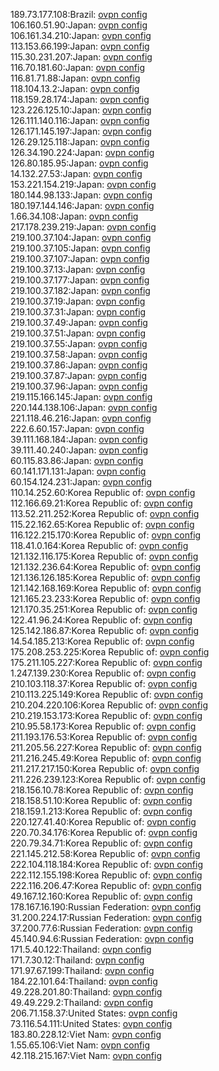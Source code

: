 189.73.177.108:Brazil: [ovpn config](vpn/189_73_177_108.ovpn)  
106.160.51.90:Japan: [ovpn config](vpn/106_160_51_90.ovpn)  
106.161.34.210:Japan: [ovpn config](vpn/106_161_34_210.ovpn)  
113.153.66.199:Japan: [ovpn config](vpn/113_153_66_199.ovpn)  
115.30.231.207:Japan: [ovpn config](vpn/115_30_231_207.ovpn)  
116.70.181.60:Japan: [ovpn config](vpn/116_70_181_60.ovpn)  
116.81.71.88:Japan: [ovpn config](vpn/116_81_71_88.ovpn)  
118.104.13.2:Japan: [ovpn config](vpn/118_104_13_2.ovpn)  
118.159.28.174:Japan: [ovpn config](vpn/118_159_28_174.ovpn)  
123.226.125.10:Japan: [ovpn config](vpn/123_226_125_10.ovpn)  
126.111.140.116:Japan: [ovpn config](vpn/126_111_140_116.ovpn)  
126.171.145.197:Japan: [ovpn config](vpn/126_171_145_197.ovpn)  
126.29.125.118:Japan: [ovpn config](vpn/126_29_125_118.ovpn)  
126.34.190.224:Japan: [ovpn config](vpn/126_34_190_224.ovpn)  
126.80.185.95:Japan: [ovpn config](vpn/126_80_185_95.ovpn)  
14.132.27.53:Japan: [ovpn config](vpn/14_132_27_53.ovpn)  
153.221.154.219:Japan: [ovpn config](vpn/153_221_154_219.ovpn)  
180.144.98.133:Japan: [ovpn config](vpn/180_144_98_133.ovpn)  
180.197.144.146:Japan: [ovpn config](vpn/180_197_144_146.ovpn)  
1.66.34.108:Japan: [ovpn config](vpn/1_66_34_108.ovpn)  
217.178.239.219:Japan: [ovpn config](vpn/217_178_239_219.ovpn)  
219.100.37.104:Japan: [ovpn config](vpn/219_100_37_104.ovpn)  
219.100.37.105:Japan: [ovpn config](vpn/219_100_37_105.ovpn)  
219.100.37.107:Japan: [ovpn config](vpn/219_100_37_107.ovpn)  
219.100.37.13:Japan: [ovpn config](vpn/219_100_37_13.ovpn)  
219.100.37.177:Japan: [ovpn config](vpn/219_100_37_177.ovpn)  
219.100.37.182:Japan: [ovpn config](vpn/219_100_37_182.ovpn)  
219.100.37.19:Japan: [ovpn config](vpn/219_100_37_19.ovpn)  
219.100.37.31:Japan: [ovpn config](vpn/219_100_37_31.ovpn)  
219.100.37.49:Japan: [ovpn config](vpn/219_100_37_49.ovpn)  
219.100.37.51:Japan: [ovpn config](vpn/219_100_37_51.ovpn)  
219.100.37.55:Japan: [ovpn config](vpn/219_100_37_55.ovpn)  
219.100.37.58:Japan: [ovpn config](vpn/219_100_37_58.ovpn)  
219.100.37.86:Japan: [ovpn config](vpn/219_100_37_86.ovpn)  
219.100.37.87:Japan: [ovpn config](vpn/219_100_37_87.ovpn)  
219.100.37.96:Japan: [ovpn config](vpn/219_100_37_96.ovpn)  
219.115.166.145:Japan: [ovpn config](vpn/219_115_166_145.ovpn)  
220.144.138.106:Japan: [ovpn config](vpn/220_144_138_106.ovpn)  
221.118.46.216:Japan: [ovpn config](vpn/221_118_46_216.ovpn)  
222.6.60.157:Japan: [ovpn config](vpn/222_6_60_157.ovpn)  
39.111.168.184:Japan: [ovpn config](vpn/39_111_168_184.ovpn)  
39.111.40.240:Japan: [ovpn config](vpn/39_111_40_240.ovpn)  
60.115.83.86:Japan: [ovpn config](vpn/60_115_83_86.ovpn)  
60.141.171.131:Japan: [ovpn config](vpn/60_141_171_131.ovpn)  
60.154.124.231:Japan: [ovpn config](vpn/60_154_124_231.ovpn)  
110.14.252.60:Korea Republic of: [ovpn config](vpn/110_14_252_60.ovpn)  
112.166.69.21:Korea Republic of: [ovpn config](vpn/112_166_69_21.ovpn)  
113.52.211.252:Korea Republic of: [ovpn config](vpn/113_52_211_252.ovpn)  
115.22.162.65:Korea Republic of: [ovpn config](vpn/115_22_162_65.ovpn)  
116.122.215.170:Korea Republic of: [ovpn config](vpn/116_122_215_170.ovpn)  
118.41.0.164:Korea Republic of: [ovpn config](vpn/118_41_0_164.ovpn)  
121.132.116.175:Korea Republic of: [ovpn config](vpn/121_132_116_175.ovpn)  
121.132.236.64:Korea Republic of: [ovpn config](vpn/121_132_236_64.ovpn)  
121.136.126.185:Korea Republic of: [ovpn config](vpn/121_136_126_185.ovpn)  
121.142.168.169:Korea Republic of: [ovpn config](vpn/121_142_168_169.ovpn)  
121.165.23.233:Korea Republic of: [ovpn config](vpn/121_165_23_233.ovpn)  
121.170.35.251:Korea Republic of: [ovpn config](vpn/121_170_35_251.ovpn)  
122.41.96.24:Korea Republic of: [ovpn config](vpn/122_41_96_24.ovpn)  
125.142.186.87:Korea Republic of: [ovpn config](vpn/125_142_186_87.ovpn)  
14.54.185.213:Korea Republic of: [ovpn config](vpn/14_54_185_213.ovpn)  
175.208.253.225:Korea Republic of: [ovpn config](vpn/175_208_253_225.ovpn)  
175.211.105.227:Korea Republic of: [ovpn config](vpn/175_211_105_227.ovpn)  
1.247.139.230:Korea Republic of: [ovpn config](vpn/1_247_139_230.ovpn)  
210.103.118.37:Korea Republic of: [ovpn config](vpn/210_103_118_37.ovpn)  
210.113.225.149:Korea Republic of: [ovpn config](vpn/210_113_225_149.ovpn)  
210.204.220.106:Korea Republic of: [ovpn config](vpn/210_204_220_106.ovpn)  
210.219.153.173:Korea Republic of: [ovpn config](vpn/210_219_153_173.ovpn)  
210.95.58.173:Korea Republic of: [ovpn config](vpn/210_95_58_173.ovpn)  
211.193.176.53:Korea Republic of: [ovpn config](vpn/211_193_176_53.ovpn)  
211.205.56.227:Korea Republic of: [ovpn config](vpn/211_205_56_227.ovpn)  
211.216.245.49:Korea Republic of: [ovpn config](vpn/211_216_245_49.ovpn)  
211.217.217.150:Korea Republic of: [ovpn config](vpn/211_217_217_150.ovpn)  
211.226.239.123:Korea Republic of: [ovpn config](vpn/211_226_239_123.ovpn)  
218.156.10.78:Korea Republic of: [ovpn config](vpn/218_156_10_78.ovpn)  
218.158.51.10:Korea Republic of: [ovpn config](vpn/218_158_51_10.ovpn)  
218.159.1.213:Korea Republic of: [ovpn config](vpn/218_159_1_213.ovpn)  
220.127.41.40:Korea Republic of: [ovpn config](vpn/220_127_41_40.ovpn)  
220.70.34.176:Korea Republic of: [ovpn config](vpn/220_70_34_176.ovpn)  
220.79.34.71:Korea Republic of: [ovpn config](vpn/220_79_34_71.ovpn)  
221.145.212.58:Korea Republic of: [ovpn config](vpn/221_145_212_58.ovpn)  
222.104.118.184:Korea Republic of: [ovpn config](vpn/222_104_118_184.ovpn)  
222.112.155.198:Korea Republic of: [ovpn config](vpn/222_112_155_198.ovpn)  
222.116.206.47:Korea Republic of: [ovpn config](vpn/222_116_206_47.ovpn)  
49.167.12.160:Korea Republic of: [ovpn config](vpn/49_167_12_160.ovpn)  
178.167.16.190:Russian Federation: [ovpn config](vpn/178_167_16_190.ovpn)  
31.200.224.17:Russian Federation: [ovpn config](vpn/31_200_224_17.ovpn)  
37.200.77.6:Russian Federation: [ovpn config](vpn/37_200_77_6.ovpn)  
45.140.94.6:Russian Federation: [ovpn config](vpn/45_140_94_6.ovpn)  
171.5.40.122:Thailand: [ovpn config](vpn/171_5_40_122.ovpn)  
171.7.30.12:Thailand: [ovpn config](vpn/171_7_30_12.ovpn)  
171.97.67.199:Thailand: [ovpn config](vpn/171_97_67_199.ovpn)  
184.22.101.64:Thailand: [ovpn config](vpn/184_22_101_64.ovpn)  
49.228.201.80:Thailand: [ovpn config](vpn/49_228_201_80.ovpn)  
49.49.229.2:Thailand: [ovpn config](vpn/49_49_229_2.ovpn)  
206.71.158.37:United States: [ovpn config](vpn/206_71_158_37.ovpn)  
73.116.54.111:United States: [ovpn config](vpn/73_116_54_111.ovpn)  
183.80.228.12:Viet Nam: [ovpn config](vpn/183_80_228_12.ovpn)  
1.55.65.106:Viet Nam: [ovpn config](vpn/1_55_65_106.ovpn)  
42.118.215.167:Viet Nam: [ovpn config](vpn/42_118_215_167.ovpn)  
